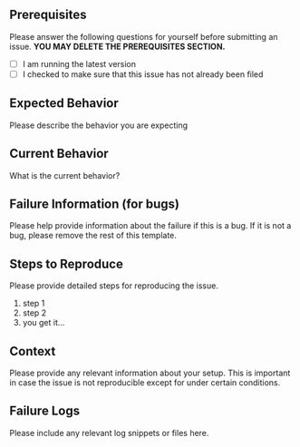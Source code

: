 ## Prerequisites

Please answer the following questions for yourself before submitting an issue. **YOU MAY DELETE THE PREREQUISITES SECTION.**

-  [ ] I am running the latest version
-  [ ] I checked to make sure that this issue has not already been filed

## Expected Behavior

Please describe the behavior you are expecting

## Current Behavior

What is the current behavior?

## Failure Information (for bugs)

Please help provide information about the failure if this is a bug. If it is not a bug, please remove the rest of this template.

## Steps to Reproduce

Please provide detailed steps for reproducing the issue.

1. step 1
2. step 2
3. you get it...

## Context

Please provide any relevant information about your setup. This is important in case the issue is not reproducible except for under certain conditions.


## Failure Logs

Please include any relevant log snippets or files here.
